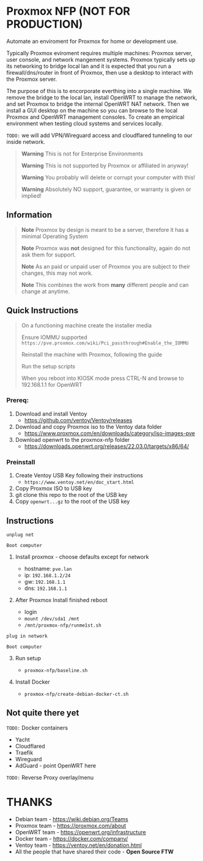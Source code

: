 # Proxmox NFP (NOT FOR PRODUCTION)

Automate an  enviroment for Proxmox for home or development use.

Typically Proxmox eviroment requires multiple machines: Proxmox server, user console, and network mangement systems. Proxmox typically sets up its networking to bridge local lan and it is expected that you run a firewall/dns/router in front of Proxmox, then use a desktop to interact with the Proxmox server.  

The purpose of this is to encorporate everthing into a single machine. We remove the bridge to the local lan, install OpenWRT to manage the network, and set Proxmox to bridge the internal OpenWRT NAT network. Then we install a GUI desktop on the machine so you can browse to the local Proxmox and OpenWRT management consoles. To create an empirical environment when testing cloud systems and services locally.

`TODO:` we will add VPN/Wireguard access and cloudflared tunneling to our inside network.

> **Warning**  This is not for Enterprise Environments
>
> **Warning**  This is not supported by Proxmox or affiliated in anyway!
> 
> **Warning**  You probably will delete or corrupt your computer with this!
> 
> **Warning**  Absolutely NO support, guarantee, or warranty is given or implied!

## Information

> **Note** Proxmox by design is meant to be a server, therefore it has a minimal Operating System
>
> **Note** Proxmox was **not** designed for this functionality, again do not ask them for support.
>
> **Note** As an paid or unpaid user of Proxmox you are subject to their changes, this may not work.
>
> **Note** This combines the work from **many** different people and can change at anytime.

## Quick Instructions

> On a functioning machine create the installer media
> 
> Ensure IOMMU supported `https://pve.proxmox.com/wiki/Pci_passthrough#Enable_the_IOMMU`
> 
> Reinstall the machine with Proxmox, following the guide
> 
> Run the setup scripts
> 
> When you reboot into KIOSK mode press CTRL-N and browse to 192.168.1.1 for OpenWRT

### Prereq:

1. Download and install Ventoy
   * https://github.com/ventoy/Ventoy/releases
2. Download and copy Proxmox iso to the Ventoy data folder
   * https://www.proxmox.com/en/downloads/category/iso-images-pve
3. Download openwrt to the proxmox-nfp folder
   * https://downloads.openwrt.org/releases/22.03.0/targets/x86/64/

### Preinstall
1. Create Ventoy USB Key following their instructions
   * `https://www.ventoy.net/en/doc_start.html`
3. Copy Proxmox ISO to USB key
4. git clone this repo to the root of the USB key
5. Copy `openwrt...gz` to the root of the USB key

## Instructions

`unplug net`

`Boot computer`

1. Install proxmox - choose defaults except for network
   * hostname: `pve.lan`
   * ip: `192.168.1.2/24`
   * gw: `192.168.1.1`
   * dns: `192.168.1.1`

2. After Proxmox Install finished reboot
   * login
   * `mount /dev/sda1 /mnt`
   * `/mnt/proxmox-nfp/runme1st.sh` 

`plug in network`

`Boot computer`

3. Run setup
   * `proxmox-nfp/baseline.sh`

4. Install Docker
   * `proxmox-nfp/create-debian-docker-ct.sh`

## Not quite there yet

`TODO:` Docker containers
  * Yacht
  * Cloudflared
  * Traefik
  * Wireguard
  * AdGuard - point OpenWRT here

`TODO:` Reverse Proxy overlay/menu

# THANKS
 * Debian team - https://wiki.debian.org/Teams
 * Proxmox team - https://proxmox.com/about
 * OpenWRT team - https://openwrt.org/infrastructure
 * Docker team - https://docker.com/company/
 * Ventoy team - https://ventoy.net/en/donation.html
 * All the people that have shared their code - **Open Source FTW**
